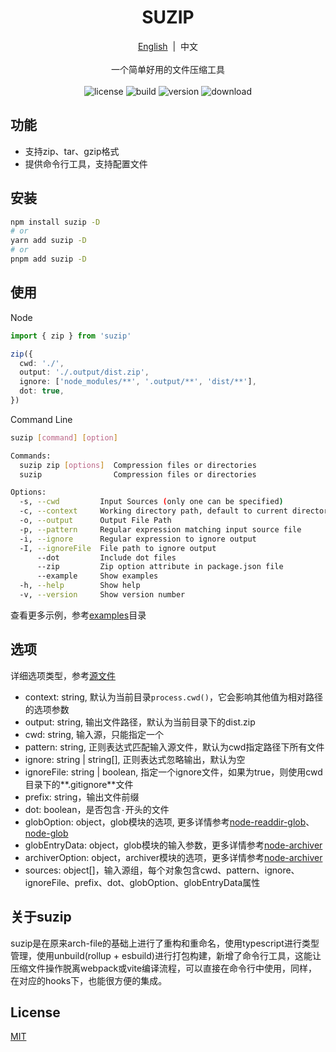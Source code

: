 <!-- markdownlint-disable no-inline-html -->
<h1 align='center'>SUZIP</h1>

<p align="center">
  <a href="./README.md">English</a>&nbsp;&nbsp;|&nbsp;&nbsp;中文
  <br />
  <br />
  <samp>一个简单好用的文件压缩工具</samp>
  <br />
  <br />
  <img src="https://img.shields.io/npm/l/suzip" alt="license">
  <img src="https://img.shields.io/github/workflow/status/aliuq/suzip/Release" alt="build">
  <img src="https://img.shields.io/npm/v/suzip" alt="version">
  <img src="https://img.shields.io/npm/dw/suzip" alt="download">
</p>

## 功能

+ 支持zip、tar、gzip格式
+ 提供命令行工具，支持配置文件

## 安装

```bash
npm install suzip -D
# or
yarn add suzip -D
# or
pnpm add suzip -D
```

## 使用

Node

```ts
import { zip } from 'suzip'

zip({
  cwd: './',
  output: './.output/dist.zip',
  ignore: ['node_modules/**', '.output/**', 'dist/**'],
  dot: true,
})
```

Command Line

```bash
suzip [command] [option]

Commands:
  suzip zip [options]  Compression files or directories
  suzip                Compression files or directories                [default]

Options:
  -s, --cwd         Input Sources (only one can be specified)           [string]
  -c, --context     Working directory path, default to current directory[string]
  -o, --output      Output File Path
  -p, --pattern     Regular expression matching input source file       [string]
  -i, --ignore      Regular expression to ignore output                  [array]
  -I, --ignoreFile  File path to ignore output                          [string]
      --dot         Include dot files                                  [boolean]
      --zip         Zip option attribute in package.json file
      --example     Show examples                                      [boolean]
  -h, --help        Show help                                          [boolean]
  -v, --version     Show version number                                [boolean]
```

查看更多示例，参考[examples](./examples/)目录

## 选项

详细选项类型，参考[源文件](https://github.com/aliuq/suzip/blob/ca4c97e3265a4d3a115460fa8d9ba2f25a66d447/src/types.ts#L96)

+ context: string, 默认为当前目录`process.cwd()`，它会影响其他值为相对路径的选项参数
+ output: string, 输出文件路径，默认为当前目录下的dist.zip
+ cwd: string, 输入源，只能指定一个
+ pattern: string, 正则表达式匹配输入源文件，默认为cwd指定路径下所有文件
+ ignore: string | string[], 正则表达式忽略输出，默认为空
+ ignoreFile: string | boolean, 指定一个ignore文件，如果为true，则使用cwd目录下的**.gitignore**文件
+ prefix: string，输出文件前缀
+ dot: boolean，是否包含`·`开头的文件
+ globOption: object，glob模块的选项, 更多详情参考[node-readdir-glob](https://github.com/yqnn/node-readdir-glob#options)、[node-glob](https://github.com/isaacs/node-glob#options)
+ globEntryData: object，glob模块的输入参数，更多详情参考[node-archiver](https://www.archiverjs.com/docs/archiver#entry-data)
+ archiverOption: object，archiver模块的选项，更多详情参考[node-archiver](https://www.archiverjs.com/docs/archiver#options)
+ sources: object[]，输入源组，每个对象包含cwd、pattern、ignore、ignoreFile、prefix、dot、globOption、globEntryData属性

## 关于suzip

suzip是在原来arch-file的基础上进行了重构和重命名，使用typescript进行类型管理，使用unbuild(rollup + esbuild)进行打包构建，新增了命令行工具，这能让压缩文件操作脱离webpack或vite编译流程，可以直接在命令行中使用，同样，在对应的hooks下，也能很方便的集成。

## License

[MIT](./LICENSE)
